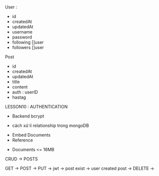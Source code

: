 User :

- id
- createdAt
- updatedAt
- username
- password
- following []user
- followers []user

Post

- id
- createdAt
- updatedAt
- title
- content
- auth : userID
- hastag

LESSON10 : AUTHENTICATION

- Backend
  bcrypt

- cách xử lí relationship trong mongoDB

* Embed Documents
* Reference

- Documents <= 16MB

CRUD -> POSTS

GET ->
POST ->
PUT -> jwt -> post exist -> user created post ->
DELETE ->
